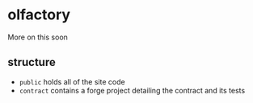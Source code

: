 # olfactory

More on this soon

## structure
- `public` holds all of the site code
- `contract` contains a forge project detailing the contract and its tests
